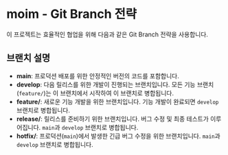 # moim - Git Branch 전략

이 프로젝트는 효율적인 협업을 위해 다음과 같은 Git Branch 전략을 사용합니다.

## 브랜치 설명

- **main**: 프로덕션 배포를 위한 안정적인 버전의 코드를 포함합니다.
- **develop**: 다음 릴리스를 위한 개발이 진행되는 브랜치입니다. 모든 기능 브랜치(`feature/`)는 이 브랜치에서 시작하여 이 브랜치로 병합됩니다.
- **feature/**: 새로운 기능 개발을 위한 브랜치입니다. 기능 개발이 완료되면 `develop` 브랜치로 병합됩니다.
- **release/**: 릴리스를 준비하기 위한 브랜치입니다. 버그 수정 및 최종 테스트가 이루어집니다. `main`과 `develop` 브랜치로 병합됩니다.
- **hotfix/**: 프로덕션(`main`)에서 발생한 긴급 버그 수정을 위한 브랜치입니다. `main`과 `develop` 브랜치로 병합됩니다. 
